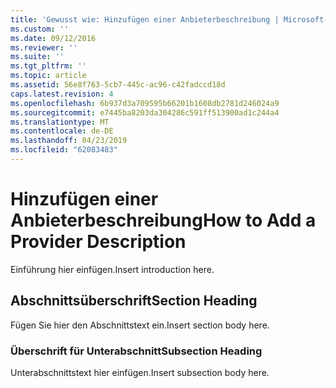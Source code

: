 ```yaml
---
title: 'Gewusst wie: Hinzufügen einer Anbieterbeschreibung | Microsoft-Dokumentation'
ms.custom: ''
ms.date: 09/12/2016
ms.reviewer: ''
ms.suite: ''
ms.tgt_pltfrm: ''
ms.topic: article
ms.assetid: 56e8f763-5cb7-445c-ac96-c42fadccd18d
caps.latest.revision: 4
ms.openlocfilehash: 6b937d3a709595b66201b1608db2781d246024a9
ms.sourcegitcommit: e7445ba8203da304286c591ff513900ad1c244a4
ms.translationtype: MT
ms.contentlocale: de-DE
ms.lasthandoff: 04/23/2019
ms.locfileid: "62083483"
---
```

# <a name="how-to-add-a-provider-description"></a><span data-ttu-id="77619-102">Hinzufügen einer Anbieterbeschreibung</span><span class="sxs-lookup"><span data-stu-id="77619-102">How to Add a Provider Description</span></span>

<span data-ttu-id="77619-103">Einführung hier einfügen.</span><span class="sxs-lookup"><span data-stu-id="77619-103">Insert introduction here.</span></span>

## <a name="section-heading"></a><span data-ttu-id="77619-104">Abschnittsüberschrift</span><span class="sxs-lookup"><span data-stu-id="77619-104">Section Heading</span></span>

<span data-ttu-id="77619-105">Fügen Sie hier den Abschnittstext ein.</span><span class="sxs-lookup"><span data-stu-id="77619-105">Insert section body here.</span></span>

### <a name="subsection-heading"></a><span data-ttu-id="77619-106">Überschrift für Unterabschnitt</span><span class="sxs-lookup"><span data-stu-id="77619-106">Subsection Heading</span></span>

<span data-ttu-id="77619-107">Unterabschnittstext hier einfügen.</span><span class="sxs-lookup"><span data-stu-id="77619-107">Insert subsection body here.</span></span>
